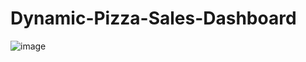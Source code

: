 # Dynamic-Pizza-Sales-Dashboard

![image](https://github.com/user-attachments/assets/fdc56bc9-355d-43f6-8194-6cce8f45a545)
